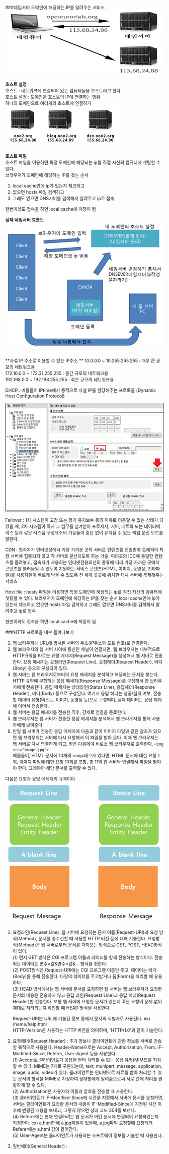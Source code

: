 ###네임서버
도메인에 해당하는 IP를 알려주는 서비스</br>
![](nameserver1.PNG)

**호스트 설정**</br>
호스트 : 네트워크에 연결되어 있는 컴퓨터들을 호스트라고 한다. </br>
호스트 설정 : 도메인을 호스트의 IP에 연결하는 행위 </br>
하나의 도메인으로 여러개의 호스트에 연결하기</br>
![](nameserver2.PNG)

**호스트 파일** </br>
호스트 파일을 이용하면 특정 도메인에 해당되는 ip를 직접 자신의 컴퓨터에 셋팅할 수 있다. </br>
브라우저가 도메인에 해당하는 IP를 찾는 순서 
1. local cache안에 ip가 있는지 체크하고 
2. 없으면 hosts 파일 검색하고
3. 그래도 없으면 DNS서버를 검색해서 알려주고 ip로 접속 

한번이라도 접속을 하면 local cache에 저장이 됨 

**실제 네임서버 흐름도**
![](nameserver3.PNG)

</br>
**사설 IP 주소로 이용할 수 있는 IP주소 **
10.0.0.0 ~ 10.255.255.255 : 매우 큰 규모의 네트워크용</br>
172.16.0.0 ~ 172.31.255.255 : 중간 규모의 네트워크용 </br>
192.168.0.0 ~ 192.168.255.255 : 작은 규모의 네트워크용 </br>


DHCP : 예를들어 IPtime에서 동적으로 사설 IP를 할당해주는 프로토콜 (Dynamic Host Configuration Protocol)

![](dhcp.png)

Failover : 1차 시스템이 고장 또는 정기 유지보수 등의 이유로 이용할 수 없는 상태가 되었을 때, 2차 시스템이 즉시 그 임무를 넘겨받아 프로세서, 서버, 네트웍 또는 데이터베이스 등과 같은 시스템 구성요소의 기능들이 중단 없이 유지될 수 있는 백업 운전 모드를 말한다.

CDN : 접속자가 인터넷상에서 가장 가까운 곳의 서버로 컨텐츠를 전송받아 트래픽이 특정 서버에 집중되지 않고 각 서버로 분산되도록 하는 기술. 
여러곳의 IDC에 동일한 컨텐츠를 올려놓고, 접속자가 사용하는 인터넷전용회선의 종류에 따라 가장 가까운 곳에서 콘텐츠를 불러들일 수 있도록 지원하는 서비스 
콘텐츠(HTML, 이미지, 동영상, 기타파일)를 사용자들이 빠르게 받을 수 있도록 전 세계 곳곳에 위치한 캐시 서버에 복제해주는 서비스 

Host file : hosts 파일을 이용하면 특정 도메인에 해당되는 ip를 직접 자신의 컴퓨터에 셋팅할 수 있다. 
브라우저가 도메인에 해당하는 IP를 찾는 순서 
local cache안에 ip가 있는지 체크하고 
없으면 hosts 파일 검색하고
그래도 없으면 DNS서버를 검색해서 알려주고 ip로 접속 
 
한번이라도 접속을 하면 local cache에 저장이 됨 

###HTTP 프로토콜 내부 들여다보기 

1. 웹 브라우저는 URL에 명시된 서버의 주소(IP주소와 포트 번호)로 연결한다. 
2. 웹 브라우저와 웹 서버 사이에 통신인 채널이 연결되면, 웹 브라우저는 내부적으로 HTTP규약을 따르는 요청 메세지(Request Message)를 생성해서 웹 서버로 전송한다. 요청 메세지는 요청라인(Request Line), 요청헤더(Request Header), 바디(Body) 등으로 구성되어 있다. 
3. 웹 서버는 웹 브라우저로부터의 요청 메세지를 분석하고 해당하는 문서를 찾는다. HTTP 규약에 부합하는 응답 메세지(Response Message)를 구성해서 웹 브라우저에게 전송한다. 응답 메세지는 상태라인(Status Line), 응답헤더(Response Header), 바디(Body) 등으로 구성된다. 여기서 응답 헤더는 성공/실패 여부, 전송할 데이터 유형(텍스트, 이미지, 동영상 등)으로 구성되며, 실제 데이터는 응답 헤더에 이어서 전송한다. 
4. 웹 서버는 응답 메세지를 전송한 직후, 강제로 연결을 종료한다. 
5. 웹 브라우저는 웹 서버가 전송한 응답 메세지를 분석해서 웹 브라우저를 통해 사용자에게 보여준다.
6. 만일 웹 서버가 전송한 응답 메세지에 다음과 같이 이미지 파일과 같은 참조가 있으면 웹 브라우저는 서버에 다시 요청해서 이 파일을 받아 온다. 이때 웹 브라우저는 웹 서버로 다시 연결하게 되고, 받은 다음에야 비로소 웹 브라우저로 출력한다. ```<img src="image.jpg">``` 
</br>예를들어, HTML 문서에 10개의 ``` <img> ```태그가 있다면, HTML 문서에 대한 요청 1회, 이미지 파일에 대한 요청 10회를 포함, 총 11회 웹 서버와 연결해서 파일을 받아야 한다. 그래야만 해당 문서를 출력할 수 있다. 

다음은 요청과 응답 메세지의 규격이다</br>
![](dddd.PNG)

1. 요청라인(Request Line) :웹 서버에 요청하는 문서 이름(Request-URI)과 요청 방식(Method), 문서를 송수신할 때 사용할 HTTP 버전 등에 대해 기술한다. 요청방식(Method)은 웹 서버로부터 문서를 가져오는 방식으로 GET, POST, HEAD방식이 있다. </br>
(1) 먼저 GET 방식은 CGI 프로그램 이름과 데이터를 함께 전송하는 방식이다. 전송되는 데이터는 변수=값&변수=값&... 형식을 취한다. </br>
(2) POST방식은 Request-URI에는 CGI 프로그램 이름만 주고, 데이터는 바디(Body)를 통해 전송한다. 다량의 데이터를 주고받거나 폼(Form)을 처리할 때 유용하다. </br>
(3) HEAD 방식에서는 웹 서버에 문서를 요청하면 웹 서버는 웹 브라우저가 요청한 문서의 내용은 전송하지 않고 응답 라인(Request Line)과 응답 헤더(Request Header)만 전송한다. 보통 웹 서버에 요청한 문서가 있는지 혹은 요청이 문제 없이 제대로 처리되는지 확인할 때 HEAD 방식을 사용한다.

    Request-URI는 URL에 기술된 정보 중에서 문서의 식별자로 사용된다. ex) /home/help.html</br>
    HTTP-Version은 사용하는 HTTP 버전을 의미하며, 'HTTP/1.0'과 같이 기술한다. 
    
2. 요청헤더(Request Header) : 추가 정보나 클라이언트에 관한 정보를 서버로 전송할 목적으로 사용한다. Header-Name으로는 Accept, Authorization, From, IF-Modified-Since, Referer, User-Agent 등을 사용한다.</br>(1) Accept로 클라이언트가 응답을 받아 처리할 수 있는 응답 유형(MIME)를 지정할 수 있다. MIME는 7개로 구분되는데, text, multipart, message, application, image, audio, video가 있다. 클라이언트는 인터넷으로 자료를 받아 처리할 수 있는 문서의 형식을 MIME로 지정하여 상대방에게 알려줌으로써 서로 간에 처리를 원활하게 할 수 있다.</br>(2) Authorization은 사용자의 이름과 암호를 전송할 때 사용한다. </br>(3) 클라이언트가 IF-Modified-Since에 시간을 지정해서 서버에 문서를 요청하면, 서버는 클라이언트가 요청한 문서의 내용이 IF-Modified-Since에 지정된 시간 이후에 변경된 내용을 보내고, 그렇지 않으면 상태 코드 304를 보낸다.</br>(4) Referer에는 현재 연결하려는 웹 문서가 어떤 문서에 연결되어 요청되었는지 지정한다. ex) a.html안에 a.jpg파일이 있을때, a.jpg파일 요청할때 요청헤더 Referer에는 a.html 값이 들어간다.</br>(5) User-Agent는 클라이언트가 사용하는 소프트웨어 정보를 기술할 때 사용한다. 

3. 일반헤더(General Header) : 